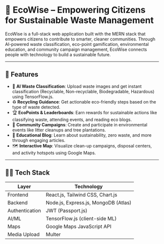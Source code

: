 # 🌱 EcoWise – Empowering Citizens for Sustainable Waste Management

EcoWise is a full-stack web application built with the MERN stack that empowers citizens to contribute to smarter, cleaner communities. Through AI-powered waste classification, eco-point gamification, environmental education, and community campaign management, EcoWise connects people with technology to build a sustainable future.

---

## 🚀 Features

- 🧠 **AI Waste Classification**: Upload waste images and get instant classification (Recyclable, Non-recyclable, Biodegradable, Hazardous) using TensorFlow.js.
- ♻️ **Recycling Guidance**: Get actionable eco-friendly steps based on the type of waste detected.
- 🏆 **EcoPoints & Leaderboards**: Earn rewards for sustainable actions like classifying waste, attending events, and reading eco blogs.
- 🌳 **Community Campaigns**: Create and participate in environmental events like litter cleanups and tree plantations.
- 📰 **Educational Blog**: Learn about sustainability, zero waste, and more through engaging articles.
- 🗺 **Interactive Map**: Visualize clean-up campaigns, disposal centers, and activity hotspots using Google Maps.

---

## 🧑‍💻 Tech Stack

| Layer       | Technology                         |
|-------------|-------------------------------------|
| Frontend    | React.js, Tailwind CSS, Chart.js    |
| Backend     | Node.js, Express.js, MongoDB (Atlas)|
| Authentication | JWT (Passport.js)|
| AI/ML       | TensorFlow.js (client-side ML)      |
| Maps        | Google Maps JavaScript API          |
| Media Upload| Multer                              |




